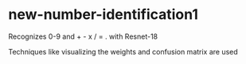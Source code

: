 # new-number-identification1

Recognizes 0-9 and + - x / = . with Resnet-18

Techniques like visualizing the weights and confusion matrix are used

